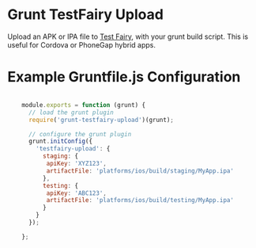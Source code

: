 Grunt TestFairy Upload
======================
Upload an APK or IPA file to [Test Fairy](https://www.testfairy.com/), with your grunt build script. This is useful for Cordova or PhoneGap hybrid apps.

Example Gruntfile.js Configuration
==================================

```javascript

    module.exports = function (grunt) {
      // load the grunt plugin
      require('grunt-testfairy-upload')(grunt);

      // configure the grunt plugin
      grunt.initConfig({
        'testfairy-upload': {
          staging: {
           apiKey: 'XYZ123',
           artifactFile: 'platforms/ios/build/staging/MyApp.ipa'
          },
          testing: {
           apiKey: 'ABC123',
           artifactFile: 'platforms/ios/build/testing/MyApp.ipa'
          }
        }
      });

    };

```
